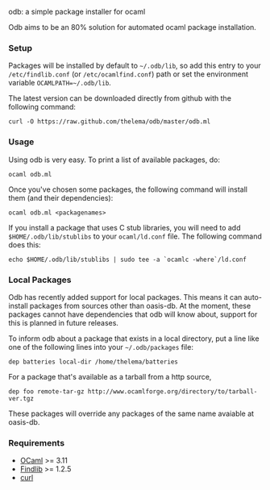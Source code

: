 odb: a simple package installer for ocaml

Odb aims to be an 80% solution for automated ocaml package installation.

### Setup

Packages will be installed by default to `~/.odb/lib`, so add this
entry to your `/etc/findlib.conf` (or `/etc/ocamlfind.conf`) path or set the environment
variable `OCAMLPATH=~/.odb/lib`.

The latest version can be downloaded directly from github with the following command:

    curl -O https://raw.github.com/thelema/odb/master/odb.ml


### Usage

Using odb is very easy. To print a list of available packages, do:

    ocaml odb.ml

Once you've chosen some packages, the following command will install them (and their dependencies):

    ocaml odb.ml <packagenames>

If you install a package that uses C stub libraries, you will need to add `$HOME/.odb/lib/stublibs` to your `ocaml/ld.conf` file.  The following command does this:

    echo $HOME/.odb/lib/stublibs | sudo tee -a `ocamlc -where`/ld.conf

### Local Packages

Odb has recently added support for local packages.  This means it can
auto-install packages from sources other than oasis-db.  At the moment, these packages cannot have dependencies that odb will know about, support for this is planned in future releases.

To inform odb about a package that exists in a local directory, put a
line like one of the following lines into your `~/.odb/packages` file:

    dep batteries local-dir /home/thelema/batteries

For a package that's available as a tarball from a http source,

    dep foo remote-tar-gz http://www.ocamlforge.org/directory/to/tarball-ver.tgz

These packages will override any packages of the same name avaiable at oasis-db.

### Requirements
* [OCaml][] >= 3.11
* [Findlib][] >= 1.2.5
* [curl][]

[Findlib]: http://projects.camlcity.org/projects/findlib.html/
[OCaml]: http://caml.inria.fr/ocaml/release.en.html
[curl]: http://curl.haxx.se/
